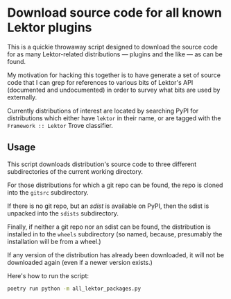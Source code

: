 # Download source code for all known Lektor plugins

This is a quickie throwaway script designed to download the source
code for as many Lektor-related distributions — plugins and the like —
as can be found.

My motivation for hacking this together is to have generate a set
of source code that I can grep for references to various bits of
Lektor's API (documented and undocumented) in order to survey
what bits are used by externally.

Currently distributions of interest are located by searching
PyPI for distributions which either have `lektor` in their name,
or are tagged with the `Framework :: Lektor` Trove classifier.

## Usage

This script downloads distribution's source code to three
different subdirectories of the current working directory.

For those distributions for which a git repo can be found,
the repo is cloned into the `gitsrc` subdirectory.

If there is no git repo, but an _sdist_ is available on PyPI,
then the sdist is unpacked into the `sdists` subdirectory.

Finally, if neither a git repo nor an sdist can be found,
the distribution is installed in to the `wheels` subdirectory
(so named, because, presumably the installation will be from
a wheel.)

If any version of the distribution has already been downloaded,
it will not be downloaded again (even if a newer version exists.)

Here's how to run the script:

```sh
poetry run python -m all_lektor_packages.py
```

